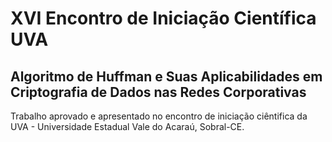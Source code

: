 # ﻿XVI Encontro de Iniciação Científica UVA
## ﻿Algoritmo de Huffman e Suas Aplicabilidades em Criptografia de Dados nas Redes Corporativas
Trabalho aprovado e apresentado no encontro de iniciação ciêntifica da UVA - Universidade Estadual Vale do Acaraú, Sobral-CE.
